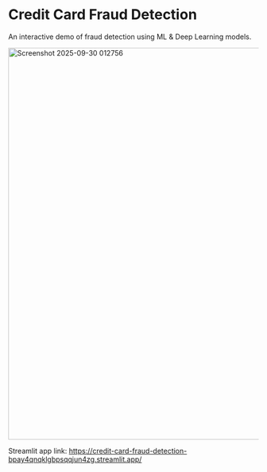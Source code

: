 # Credit Card Fraud Detection
An interactive demo of fraud detection using ML &amp; Deep Learning models.

<img width="1888" height="789" alt="Screenshot 2025-09-30 012756" src="https://github.com/user-attachments/assets/d8dfa198-1715-4d54-a2f5-0cf40e6d1c51" />

Streamlit app link: https://credit-card-fraud-detection-bpay4qnqklgbpsqqjun4zg.streamlit.app/
